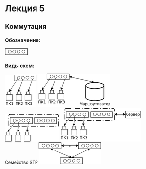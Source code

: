 # Лекция 5
## Коммутация
### Обозначение: 
![коммутация](https://raw.githubusercontent.com/krasnotsvetov/Networks_course/master/Images/5_1.png)
### Виды схем:
![1-я схема](https://raw.githubusercontent.com/krasnotsvetov/Networks_course/master/Images/5_2.png)
![с маршрутизатором](https://raw.githubusercontent.com/krasnotsvetov/Networks_course/master/Images/5_3.png)
![стекирование](https://raw.githubusercontent.com/krasnotsvetov/Networks_course/master/Images/5_4.png)
![](https://raw.githubusercontent.com/krasnotsvetov/Networks_course/master/Images/5_5.png)
Семейство STP
![повышение надёжности](https://raw.githubusercontent.com/krasnotsvetov/Networks_course/master/Images/5_6.png)
